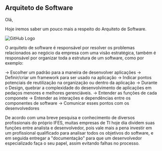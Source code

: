 ## Arquiteto de Software

Olá,

Hoje iremos saber um pouco mais a respeito do Arquiteto de Software.

![GitHub Logo](http://www.dissemine.com.br/novo/wp-content/uploads/2015/10/g-arquiteto-software.png)

O arquiteto de software é responsável por resolver os problemas relacionados ao negócio da empresa com uma visão estratégica, também é responsável por organizar toda a estrutura de um software, como por exemplo:

-> Escolher um padrão para a maneira de desenvolver aplicações
-> Definir/criar um framework para ser usado na aplicação
-> Indicar pontos potenciais de reutilização na organização ou dentro da aplicação
-> Durante o Design, quebrar a complexidade do desenvolvimento de aplicações em pedaços menores e melhores gerenciáveis.
-> Entender as funções de cada componete
-> Entender as interações e dependências entre os componentes de software
-> Comunicar esses pontos com os desenvolvedores

De acordo com uma breve pesquisa e conhecimento de diversos profissionais do próprio IFES, muitas empresas de TI hoje dia dividem suas funções entre analista e desenvolvedor, pois vale mais a pena investir em um profissional qualificado para analisar todos os objetivos do software, e em seguida entregar a "documentação" para que um desenvolvedor especializado faça o seu papel, assim evitando falhas no processo.
